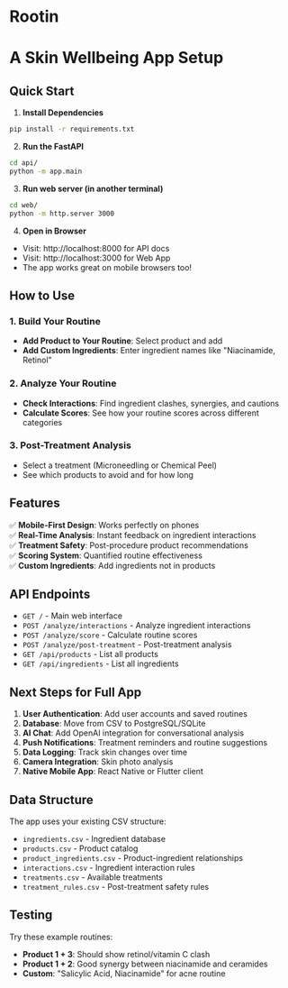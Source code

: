 # Rootin 
# A Skin Wellbeing App Setup

## Quick Start

1. **Install Dependencies**
```bash
pip install -r requirements.txt
```

2. **Run the FastAPI**
```bash
cd api/
python -m app.main
```

3. **Run web server (in another terminal)**
```bash
cd web/
python -m http.server 3000
```

4. **Open in Browser**
- Visit: http://localhost:8000 for API docs
- Visit: http://localhost:3000 for Web App
- The app works great on mobile browsers too!

## How to Use

### 1. Build Your Routine
- **Add Product to Your Routine**: Select product and add
- **Add Custom Ingredients**: Enter ingredient names like "Niacinamide, Retinol"

### 2. Analyze Your Routine
- **Check Interactions**: Find ingredient clashes, synergies, and cautions
- **Calculate Scores**: See how your routine scores across different categories

### 3. Post-Treatment Analysis
- Select a treatment (Microneedling or Chemical Peel)
- See which products to avoid and for how long

## Features

✅ **Mobile-First Design**: Works perfectly on phones  
✅ **Real-Time Analysis**: Instant feedback on ingredient interactions  
✅ **Treatment Safety**: Post-procedure product recommendations  
✅ **Scoring System**: Quantified routine effectiveness  
✅ **Custom Ingredients**: Add ingredients not in products  

## API Endpoints

- `GET /` - Main web interface
- `POST /analyze/interactions` - Analyze ingredient interactions
- `POST /analyze/score` - Calculate routine scores
- `POST /analyze/post-treatment` - Post-treatment analysis
- `GET /api/products` - List all products
- `GET /api/ingredients` - List all ingredients

## Next Steps for Full App

1. **User Authentication**: Add user accounts and saved routines
2. **Database**: Move from CSV to PostgreSQL/SQLite
3. **AI Chat**: Add OpenAI integration for conversational analysis
4. **Push Notifications**: Treatment reminders and routine suggestions
5. **Data Logging**: Track skin changes over time
6. **Camera Integration**: Skin photo analysis
7. **Native Mobile App**: React Native or Flutter client

## Data Structure

The app uses your existing CSV structure:
- `ingredients.csv` - Ingredient database
- `products.csv` - Product catalog
- `product_ingredients.csv` - Product-ingredient relationships
- `interactions.csv` - Ingredient interaction rules
- `treatments.csv` - Available treatments
- `treatment_rules.csv` - Post-treatment safety rules

## Testing

Try these example routines:
- **Product 1 + 3**: Should show retinol/vitamin C clash
- **Product 1 + 2**: Good synergy between niacinamide and ceramides
- **Custom**: "Salicylic Acid, Niacinamide" for acne routine